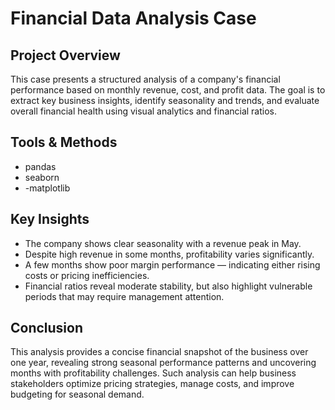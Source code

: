 # Financial Data Analysis Case

## Project Overview
This case presents a structured analysis of a company's financial performance based on monthly revenue, cost, and profit data. The goal is to extract key business insights, identify seasonality and trends, and evaluate overall financial health using visual analytics and financial ratios.

## Tools & Methods
- pandas
- seaborn
- -matplotlib

## Key Insights
- The company shows clear seasonality with a revenue peak in May.
- Despite high revenue in some months, profitability varies significantly.
- A few months show poor margin performance — indicating either rising costs or pricing inefficiencies.
- Financial ratios reveal moderate stability, but also highlight vulnerable periods that may require management attention.

## Conclusion
This analysis provides a concise financial snapshot of the business over one year, revealing strong seasonal performance patterns and uncovering months with profitability challenges.
Such analysis can help business stakeholders optimize pricing strategies, manage costs, and improve budgeting for seasonal demand.
